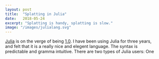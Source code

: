 ```yaml
---
layout: post
title:  "Splatting in Julia"
date:   2018-05-24
excerpt: "Splatting is handy, splatting is slow."
image: "/images/julialang.svg"
---
```


<a href="https://julialang.org/">Julia</a> is on the verge of being <a href="https://discourse.julialang.org/t/1-0-progress-status/9762">1.0</a>.
I have been using Julia for three years, and felt that it is a really nice and elegent language.
The syntax is predictable and gramma intuitive.
There are two types of Julia users:
One
